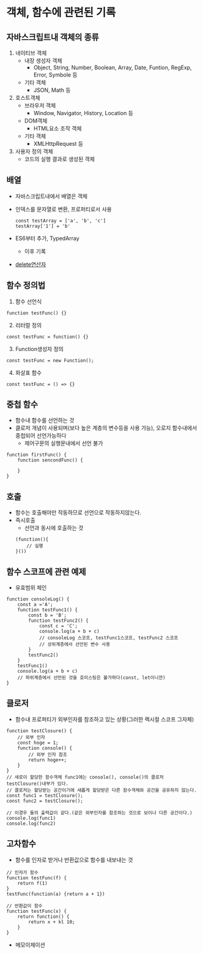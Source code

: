 # 객체, 함수에 관련된 기록

## 자바스크립트내 객체의 종류
1. 네이티브 객체
    - 내장 생성자 객체
        - Object, String, Number, Boolean, Array, Date, Funtion, RegExp, Error, Symbole 등
    - 기타 객체
        - JSON, Math 등
2. 호스트객체
    - 브라우저 객체
        - Window, Navigator, History, Location 등
    - DOM객체
        - HTML요소 조작 객체
    - 기타 객체
        - XMLHttpRequest 등
3. 사용자 정의 객체
    - 코드의 실행 결과로 생성된 객체

## 배열
- 자바스크립트내에서 배열은 객체
- 인덱스를 문자열로 변환, 프로퍼티로서 사용
    ```
    const testArray = ['a', 'b', 'c']
    testArray['1'] = 'b'
    ```
- ES6부터 추가, TypedArray
    - 이후 기록

- [delete연산자]()

## 함수 정의법
1. 함수 선언식
```
function testFunc() {}
```
2. 리터럴 정의
```
const testFunc = function() {}
```
3. Function생성자 정의
```
const testFunc = new Function();
```
4. 화살표 함수
```
const testFunc = () => {}
```

## 중첩 함수
- 함수내 함수를 선언하는 것
- 클로저 개념이 사용되며(보다 높은 계층의 변수등을 사용 가능), 오로지 함수내에서 중첩되어 선언가능하다
    - 제어구문의 실행문내에서 선언 불가
```
function firstFunc() {
    function sencondFunc() {

    }
}
```

## 호출
- 함수는 호출해야만 작동하므로 선언으로 작동하지않는다.
- 즉시호출
    - 선언과 동시에 호출하는 것
    ```
    (function(){
        // 실행
    }())
    ```

## 함수 스코프에 관련 예제
- 유효범위 체인
```
function consoleLog() {
    const a ='A';
    function testFunc1() {
        const b = 'B';
        function testFunc2() {
            const c = 'C';
            console.log(a + b + c)
            // consoleLog 스코프, testFunc1스코프, testFunc2 스코프
            // 상위계층에서 선언된 변수 사용
        }
        testFunc2()
    }
    testFunc1()
    console.log(a + b + c)
    // 하위계층에서 선언된 것을 호이스팅은 불가하다(const, let이니깐)
}
```

## 클로저
- 함수내 프로퍼티가 외부인자를 참조하고 있는 상황(그러한 랙시컬 스코프 그자체)
```
function testClosure() {
    // 외부 인자
    const hoge = 1;
    function console() {
        // 외부 인자 참조
        return hoge++;
    }
}
// 새로이 할당한 함수객체 func1에는 console(), console()의 클로저 testClosure()내부가 있다.
// 클로저는 할당받는 공간이기에 새롭게 할당받은 다른 함수객체와 공간을 공유하지 않는다.
const func1 = testClosure();
const func2 = testClosure();

// 이경우 둘의 출력값이 같다.(같은 외부인자를 참조하는 것으로 보이나 다른 공간이다.)
console.log(func1)
console.log(func2)
```

## 고차함수
- 함수를 인자로 받거나 반환값으로 함수를 내보내는 것
```
// 인자가 함수
function testFunc(f) {
    return f(1)
}
testFunc(function(a) {return a + 1})

// 반환값이 함수
function testFunc(x) {
    return function() {
        return x + kl 10;
    }
}
```

- 메모이제이션
